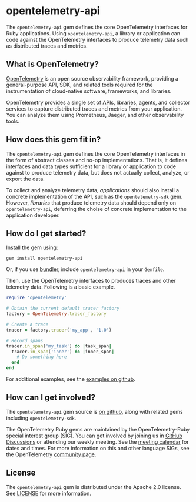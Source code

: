 # opentelemetry-api

The `opentelemetry-api` gem defines the core OpenTelemetry interfaces for Ruby applications. Using `opentelemetry-api`, a library or application can code against the OpenTelemetry interfaces to produce telemetry data such as distributed traces and metrics.

## What is OpenTelemetry?

[OpenTelemetry][opentelemetry-home] is an open source observability framework, providing a general-purpose API, SDK, and related tools required for the instrumentation of cloud-native software, frameworks, and libraries.

OpenTelemetry provides a single set of APIs, libraries, agents, and collector services to capture distributed traces and metrics from your application. You can analyze them using Prometheus, Jaeger, and other observability tools.

## How does this gem fit in?

The `opentelemetry-api` gem defines the core OpenTelemetry interfaces in the form of abstract classes and no-op implementations. That is, it defines interfaces and data types sufficient for a library or application to code against to produce telemetry data, but does not actually collect, analyze, or export the data.

To collect and analyze telemetry data, *applications* should also install a concrete implementation of the API, such as the `opentelemetry-sdk` gem. However, *libraries* that produce telemetry data should depend only on `opentelemetry-api`, deferring the choise of concrete implementation to the application developer.

## How do I get started?

Install the gem using:

```
gem install opentelemetry-api
```

Or, if you use [bundler][bundler-home], include `opentelemetry-api` in your `Gemfile`.

Then, use the OpenTelemetry interfaces to produces traces and other telemetry data. Following is a basic example.

```ruby
require 'opentelemetry'

# Obtain the current default tracer factory
factory = OpenTelemetry.tracer_factory

# Create a trace
tracer = factory.tracer('my_app', '1.0')

# Record spans
tracer.in_span('my_task') do |task_span|
  tracer.in_span('inner') do |inner_span|
    # Do something here
  end
end
```

For additional examples, see the [examples on github][examples-github].

## How can I get involved?

The `opentelemetry-api` gem source is [on github][repo-github], along with related gems including `opentelemetry-sdk`.

The OpenTelemetry Ruby gems are maintained by the OpenTelemetry-Ruby special interest group (SIG). You can get involved by joining us in [GitHub Discussions][discussions-url] or attending our weekly meeting. See the [meeting calendar][community-meetings] for dates and times. For more information on this and other language SIGs, see the OpenTelemetry [community page][ruby-sig].

## License

The `opentelemetry-api` gem is distributed under the Apache 2.0 license. See [LICENSE][license-github] for more information.


[opentelemetry-home]: https://opentelemetry.io
[bundler-home]: https://bundler.io
[repo-github]: https://github.com/open-telemetry/opentelemetry-ruby
[license-github]: https://github.com/open-telemetry/opentelemetry-ruby/blob/main/LICENSE
[examples-github]: https://github.com/open-telemetry/opentelemetry-ruby/tree/main/examples
[ruby-sig]: https://github.com/open-telemetry/community#ruby-sig
[community-meetings]: https://github.com/open-telemetry/community#community-meetings
[discussions-url]: https://github.com/open-telemetry/opentelemetry-ruby/discussions
